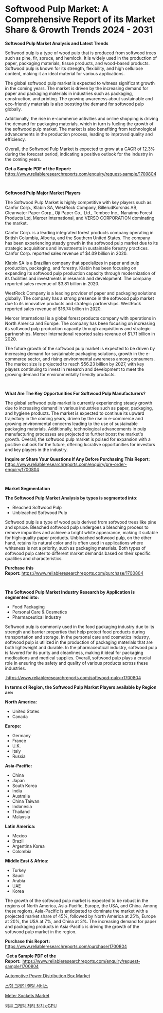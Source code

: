 <p><h1>Softwood Pulp Market: A Comprehensive Report of its Market Share & Growth Trends 2024 - 2031</h1></p><p><strong>Softwood Pulp Market Analysis and Latest Trends</strong></p>
<p><p>Softwood pulp is a type of wood pulp that is produced from softwood trees such as pine, fir, spruce, and hemlock. It is widely used in the production of paper, packaging materials, tissue products, and wood-based products. Softwood pulp is known for its strength, flexibility, and high cellulose content, making it an ideal material for various applications.</p><p>The global softwood pulp market is expected to witness significant growth in the coming years. The market is driven by the increasing demand for paper and packaging materials in industries such as packaging, construction, and printing. The growing awareness about sustainable and eco-friendly materials is also boosting the demand for softwood pulp globally.</p><p>Additionally, the rise in e-commerce activities and online shopping is driving the demand for packaging materials, which in turn is fueling the growth of the softwood pulp market. The market is also benefiting from technological advancements in the production process, leading to improved quality and efficiency.</p><p>Overall, the Softwood Pulp Market is expected to grow at a CAGR of 12.3% during the forecast period, indicating a positive outlook for the industry in the coming years.</p></p>
<p><strong>Get a Sample PDF of the Report:&nbsp;</strong> <a href="https://www.reliableresearchreports.com/enquiry/request-sample/1700804">https://www.reliableresearchreports.com/enquiry/request-sample/1700804</a></p>
<p>&nbsp;</p>
<p><strong>Softwood Pulp Major Market Players</strong></p>
<p><p>The Softwood Pulp Market is highly competitive with key players such as Canfor Corp., Klabin SA, WestRock Company, BillerudKorsnäs AB, Clearwater Paper Corp., Oji Paper Co., Ltd., Tembec Inc., Nanaimo Forest Products Ltd, Mercer International, and VERSO CORPORATION dominating the market. </p><p>Canfor Corp. is a leading integrated forest products company operating in British Columbia, Alberta, and the Southern United States. The company has been experiencing steady growth in the softwood pulp market due to its strategic acquisitions and investments in sustainable forestry practices. Canfor Corp. reported sales revenue of $4.09 billion in 2020.</p><p>Klabin SA is a Brazilian company that specializes in paper and pulp production, packaging, and forestry. Klabin has been focusing on expanding its softwood pulp production capacity through modernization of its facilities and investments in research and development. The company reported sales revenue of $3.81 billion in 2020.</p><p>WestRock Company is a leading provider of paper and packaging solutions globally. The company has a strong presence in the softwood pulp market due to its innovative products and strategic partnerships. WestRock reported sales revenue of $16.74 billion in 2020.</p><p>Mercer International is a global forest products company with operations in North America and Europe. The company has been focusing on increasing its softwood pulp production capacity through acquisitions and strategic partnerships. Mercer International reported sales revenue of $1.71 billion in 2020.</p><p>The future growth of the softwood pulp market is expected to be driven by increasing demand for sustainable packaging solutions, growth in the e-commerce sector, and rising environmental awareness among consumers. The market size is projected to reach $56.23 billion by 2027, with key players continuing to invest in research and development to meet the growing demand for environmentally friendly products.</p></p>
<p>&nbsp;</p>
<p><strong>What Are The Key Opportunities For Softwood Pulp Manufacturers?</strong></p>
<p><p>The global softwood pulp market is currently experiencing steady growth due to increasing demand in various industries such as paper, packaging, and hygiene products. The market is expected to continue its upward trajectory in the coming years, driven by the rise in e-commerce and growing environmental concerns leading to the use of sustainable packaging materials. Additionally, technological advancements in pulp manufacturing processes are projected to further boost the market's growth. Overall, the softwood pulp market is poised for expansion with a positive outlook for the future, offering lucrative opportunities for investors and key players in the industry.</p></p>
<p><strong>Inquire or Share Your Questions If Any Before Purchasing This Report:</strong> <a href="https://www.reliableresearchreports.com/enquiry/pre-order-enquiry/1700804">https://www.reliableresearchreports.com/enquiry/pre-order-enquiry/1700804</a></p>
<p>&nbsp;</p>
<p><strong>Market Segmentation</strong></p>
<p><strong>The Softwood Pulp Market Analysis by types is segmented into:</strong></p>
<p><ul><li>Bleached Softwood Pulp</li><li>Unbleached Softwood Pulp</li></ul></p>
<p><p>Softwood pulp is a type of wood pulp derived from softwood trees like pine and spruce. Bleached softwood pulp undergoes a bleaching process to remove impurities and achieve a bright white appearance, making it suitable for high-quality paper products. Unbleached softwood pulp, on the other hand, retains its natural color and is often used in applications where whiteness is not a priority, such as packaging materials. Both types of softwood pulp cater to different market demands based on their specific qualities and characteristics.</p></p>
<p><strong>Purchase this Report:&nbsp;</strong><a href="https://www.reliableresearchreports.com/purchase/1700804">https://www.reliableresearchreports.com/purchase/1700804</a></p>
<p>&nbsp;</p>
<p><strong>The Softwood Pulp Market Industry Research by Application is segmented into:</strong></p>
<p><ul><li>Food Packaging</li><li>Personal Care & Cosmetics</li><li>Pharmaceutical Industry</li></ul></p>
<p><p>Softwood pulp is commonly used in the food packaging industry due to its strength and barrier properties that help protect food products during transportation and storage. In the personal care and cosmetics industry, softwood pulp is utilized in the production of packaging materials that are both lightweight and durable. In the pharmaceutical industry, softwood pulp is favored for its purity and cleanliness, making it ideal for packaging medications and medical supplies. Overall, softwood pulp plays a crucial role in ensuring the safety and quality of various products across these industries.</p></p>
<p><a href="https://www.reliableresearchreports.com/softwood-pulp-r1700804">&nbsp;https://www.reliableresearchreports.com/softwood-pulp-r1700804</a></p>
<p><strong>In terms of Region, the Softwood Pulp Market Players available by Region are:</strong></p>
<p>
    <p> <strong> North America: </strong>
        <ul>
            <li>United States</li>
            <li>Canada</li>
        </ul>
        </p> 
    <p> <strong> Europe: </strong>
        <ul>
            <li>Germany</li>
            <li>France</li>
            <li>U.K.</li>
            <li>Italy</li>
            <li>Russia</li>
        </ul>
        </p> 
    <p> <strong> Asia-Pacific: </strong>
        <ul>
            <li>China</li>
            <li>Japan</li>
            <li>South Korea</li>
            <li>India</li>
            <li>Australia</li>
            <li>China Taiwan</li>
            <li>Indonesia</li>
            <li>Thailand</li>
            <li>Malaysia</li>
        </ul>
        </p> 
    <p> <strong> Latin America: </strong>
        <ul>
            <li>Mexico</li>
            <li>Brazil</li>
            <li>Argentina Korea</li>
            <li>Colombia</li>
        </ul>
        </p> 
    <p> <strong> Middle East & Africa: </strong>
        <ul>
            <li>Turkey</li>
            <li>Saudi</li>
            <li>Arabia</li>
            <li>UAE</li>
            <li>Korea</li>
        </ul>
    </p>
    </p>
<p><p>The growth of the softwood pulp market is expected to be robust in the regions of North America, Asia-Pacific, Europe, the USA, and China. Among these regions, Asia-Pacific is anticipated to dominate the market with a projected market share of 45%, followed by North America at 25%, Europe at 20%, the USA at 7%, and China at 3%. The increasing demand for paper and packaging products in Asia-Pacific is driving the growth of the softwood pulp market in the region.</p></p>
<p><strong>Purchase this Report: </strong><a href="https://www.reliableresearchreports.com/purchase/1700804">https://www.reliableresearchreports.com/purchase/1700804</a></p>
<p>&nbsp;<strong>Get a Sample PDF of the Report:&nbsp;&nbsp;</strong><a href="https://www.reliableresearchreports.com/enquiry/request-sample/1700804">https://www.reliableresearchreports.com/enquiry/request-sample/1700804</a></p>
<p><strong></strong></p>
<p><p><a href="https://github.com/gladysalidde/Market-Research-Report-List-1/blob/main/automotive-power-distribution-box-market.md">Automotive Power Distribution Box Market</a></p><p><a href="https://medium.com/@moulafa/%EC%86%8C%ED%98%95-%ED%81%AC%EB%A0%88%EC%9D%B8-%EB%A0%8C%ED%83%88-%EC%84%9C%EB%B9%84%EC%8A%A4-%EC%8B%9C%EC%9E%A5-%EC%A0%84%EB%A7%9D-%EC%82%B0%EC%97%85-%EA%B0%9C%EC%9A%94-%EB%B0%8F-%EC%A0%84%EB%A7%9D-2024%EB%85%84-2031%EB%85%84-61706b5b2080">소형 크레인 렌탈 서비스</a></p><p><a href="https://github.com/dimitrishawkinswaynenp91rgz/Market-Research-Report-List-3/blob/main/meter-sockets-market.md">Meter Sockets Market</a></p><p><a href="https://github.com/JosefaRice/Market-Research-Report-List-1/blob/main/2510879122794.md">외부 그래픽 처리 장치 eGPU</a></p></p>